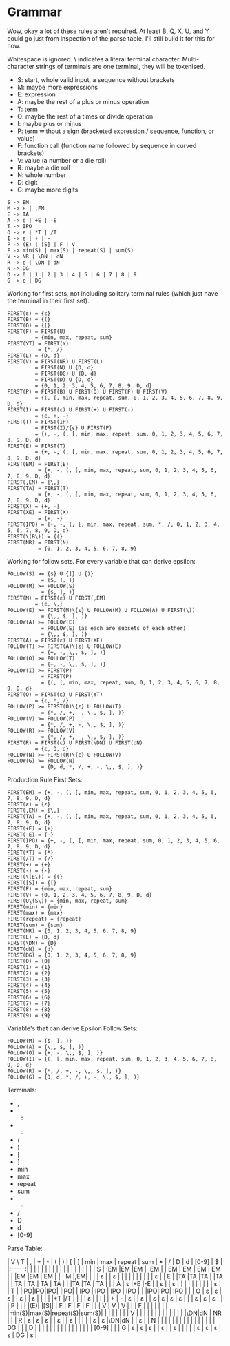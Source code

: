 # Grammar

Wow, okay a lot of these rules aren't required. At least B, Q, X, U, and Y could
go just from inspection of the parse table. I'll still build it for this for
now.

Whitespace is ignored.
\ indicates a literal terminal character.
Multi-character strings of terminals are one terminal, they will be tokenised.
- S: start, whole valid input, a sequence without brackets
- M: maybe more expressions
- E: expression
- A: maybe the rest of a plus or minus operation
- T: term
- O: maybe the rest of a times or divide operation
- I: maybe plus or minus
- P: term without a sign (bracketed expression / sequence, function, or value)
- F: function call (function name followed by sequence in curved brackets)
- V: value (a number or a die roll)
- R: maybe a die roll
- N: whole number
- D: digit
- G: maybe more digits

```
S -> EM
M -> ε | ,EM
E -> TA
A -> ε | +E | -E
T -> IPO
O -> ε | *T | /T
I -> ε | + | -
P -> (E) | [S] | F | V
F -> min(S) | max(S) | repeat(S) | sum(S)
V -> NR | \DN | dN
R -> ε | \DN | dN
N -> DG
D -> 0 | 1 | 2 | 3 | 4 | 5 | 6 | 7 | 8 | 9
G -> ε | DG
```

Working for first sets, not including solitary terminal rules (which just have the terminal in their first set).
```
FIRST(ε) = {ε}
FIRST(B) = {(}
FIRST(Q) = {[}
FIRST(F) = FIRST(U)
         = {min, max, repeat, sum}
FIRST(YT) = FIRST(Y)
          = {*, /}
FIRST(L) = {D, d}
FIRST(V) = FIRST(NR) U FIRST(L)
         = FIRST(N) U {D, d}
         = FIRST(DG) U {D, d}
         = FIRST(D) U {D, d}
         = {0, 1, 2, 3, 4, 5, 6, 7, 8, 9, D, d}
FIRST(P) = FIRST(B) U FIRST(Q) U FIRST(F) U FIRST(V)
         = {(, [, min, max, repeat, sum, 0, 1, 2, 3, 4, 5, 6, 7, 8, 9, D, d}
FIRST(I) = FIRST(ε) U FIRST(+) U FIRST(-)
         = {ε, +, -}
FIRST(T) = FIRST(IP)
         = FIRST(I)/{ε} U FIRST(P)
         = {+, -, (, [, min, max, repeat, sum, 0, 1, 2, 3, 4, 5, 6, 7, 8, 9, D, d}
FIRST(E) = FIRST(T)
         = {+, -, (, [, min, max, repeat, sum, 0, 1, 2, 3, 4, 5, 6, 7, 8, 9, D, d}
FIRST(EM) = FIRST(E)
          = {+, -, (, [, min, max, repeat, sum, 0, 1, 2, 3, 4, 5, 6, 7, 8, 9, D, d}
FIRST(,EM) = {\,}
FIRST(TA) = FIRST(T)
          = {+, -, (, [, min, max, repeat, sum, 0, 1, 2, 3, 4, 5, 6, 7, 8, 9, D, d}
FIRST(X) = {+, -}
FIRST(XE) = FIRST(X)
          = {+, -}
FIRST(IPO) = {+, -, (, [, min, max, repeat, sum, *, /, 0, 1, 2, 3, 4, 5, 6, 7, 8, 9, D, d}
FIRST(\(B\)) = {(}
FIRST(NR) = FIRST(N)
          = {0, 1, 2, 3, 4, 5, 6, 7, 8, 9}
```

Working for follow sets. For every variable that can derive epsilon:
```
FOLLOW(S) >= {$} U {]} U {)}
           = {$, ], )}
FOLLOW(M) >= FOLLOW(S)
           = {$, ], )}
FIRST(M) = FIRST(ε) U FIRST(,EM)
         = {ε, \,}
FOLLOW(E) >= FIRST(M)\{ε} U FOLLOW(M) U FOLLOW(A) U FIRST(\))
           = {\,, $, ], )}
FOLLOW(A) >= FOLLOW(E)
           = FOLLOW(E) (as each are subsets of each other)
           = {\,, $, ], )}
FIRST(A) = FIRST(ε) U FIRST(XE)
FOLLOW(T) >= FIRST(A)\{ε} U FOLLOW(E)
           = {+, -, \,, $, ], )}
FOLLOW(O) >= FOLLOW(T)
           = {+, -, \,, $, ], )}
FOLLOW(I) >= FIRST(P)
           = FIRST(P)
           = {(, [, min, max, repeat, sum, 0, 1, 2, 3, 4, 5, 6, 7, 8, 9, D, d}
FIRST(O) = FIRST(ε) U FIRST(YT)
         = {ε, *, /}
FOLLOW(P) >= FIRST(O)\{ε} U FOLLOW(T)
           = {*, /, +, -, \,, $, ], )}
FOLLOW(V) >= FOLLOW(P)
           = {*, /, +, -, \,, $, ], )}
FOLLOW(R) >= FOLLOW(V)
           = {*, /, +, -, \,, $, ], )}
FIRST(R) = FIRST(ε) U FIRST(\DN) U FIRST(dN)
         = {ε, D, d}
FOLLOW(N) >= FIRST(R)\{ε} U FOLLOW(V)
FOLLOW(G) >= FOLLOW(N)
           = {D, d, *, /, +, -, \,, $, ], )}
```

Production Rule First Sets:
```
FIRST(EM) = {+, -, (, [, min, max, repeat, sum, 0, 1, 2, 3, 4, 5, 6, 7, 8, 9, D, d}
FIRST(ε) = {ε}
FIRST(,EM) = {\,}
FIRST(TA) = {+, -, (, [, min, max, repeat, sum, 0, 1, 2, 3, 4, 5, 6, 7, 8, 9, D, d}
FIRST(+E) = {+}
FIRST(-E) = {-}
FIRST(IPO) = {+, -, (, [, min, max, repeat, sum, 0, 1, 2, 3, 4, 5, 6, 7, 8, 9, D, d}
FIRST(*T) = {*}
FIRST(/T) = {/}
FIRST(+) = {+}
FIRST(-) = {-}
FIRST(\(E\)) = {(}
FIRST([S]) = {[}
FIRST(F) = {min, max, repeat, sum}
FIRST(V) = {0, 1, 2, 3, 4, 5, 6, 7, 8, 9, D, d}
FIRST(U\(S\)) = {min, max, repeat, sum}
FIRST(min) = {min}
FIRST(max) = {max}
FIRST(repeat) = {repeat}
FIRST(sum) = {sum}  
FIRST(NR) = {0, 1, 2, 3, 4, 5, 6, 7, 8, 9}
FIRST(L) = {D, d}
FIRST(\DN) = {D}
FIRST(dN) = {d}
FIRST(DG) = {0, 1, 2, 3, 4, 5, 6, 7, 8, 9}
FIRST(0) = {0}
FIRST(1) = {1}
FIRST(2) = {2}
FIRST(3) = {3}
FIRST(4) = {4}
FIRST(5) = {5}
FIRST(6) = {6}
FIRST(7) = {7}
FIRST(8) = {8}
FIRST(9) = {9}
```

Variable's that can derive Epsilon Follow Sets:
```
FOLLOW(M) = {$, ], )}
FOLLOW(A) = {\,, $, ], )}
FOLLOW(O) = {+, -, \,, $, ], )}
FOLLOW(I) = {(, [, min, max, repeat, sum, 0, 1, 2, 3, 4, 5, 6, 7, 8, 9, D, d}
FOLLOW(R) = {*, /, +, -, \,, $, ], )}
FOLLOW(G) = {D, d, *, /, +, -, \,, $, ], )}
```

Terminals:
- ,
- +
- -
- (
- )
- [
- ]
- min
- max
- repeat
- sum
- *
- /
- D
- d
- [0-9]

Parse Table:

| V \ T | , | + | - | ( | ) | [ | ] | min  | max  | repeat  | sum  | * | / | D | d | [0-9] | $ |
|:-----:|   |   |   |   |   |   |   |      |      |         |      |   |   |   |   |       |   |
| S     |   |EM |EM |EM |   |EM |   | EM   | EM   | EM      | EM   |   |   |EM |EM | EM    |   |
| M     |,EM|   |   |   | ε |   | ε |      |      |         |      |   |   |   |   |       | ε |
| E     |   |TA |TA |TA |   |TA |   | TA   | TA   | TA      | TA   |   |   |TA |TA | TA    |   |
| A     | ε |+E |-E |   | ε |   | ε |      |      |         |      |   |   |   |   |       | ε |
| T     |   |IPO|IPO|IPO|   |IPO|   | IPO  | IPO  | IPO     | IPO  |   |   |IPO|IPO| IPO   |   |
| O     | ε | ε | ε |   | ε |   | ε |      |      |         |      |*T |/T |   |   |       | ε |
| I     |   | + | - | ε |   | ε |   | ε    | ε    | ε       | ε    |   |   | ε | ε | ε     |   |
| P     |   |   |   |(E)|   |[S]|   | F    | F    | F       | F    |   |   | V | V | V     |   |
| F     |   |   |   |   |   |   |   |min(S)|max(S)|repeat(S)|sum(S)|   |   |   |   |       |   |
| V     |   |   |   |   |   |   |   |      |      |         |      |   |   |\DN|dN | NR    |   |
| R     | ε | ε | ε |   | ε |   | ε |      |      |         |      | ε | ε |\DN|dN |       | ε |
| N     |   |   |   |   |   |   |   |      |      |         |      |   |   |   |   | DG    |   |
| D     |   |   |   |   |   |   |   |      |      |         |      |   |   |   |   | [0-9] |   |
| G     | ε | ε | ε |   | ε |   | ε |      |      |         |      | ε | ε | ε | ε | DG    | ε |
